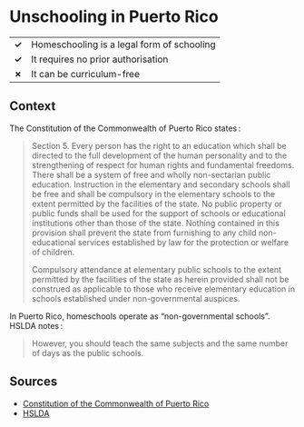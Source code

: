 # Unschooling in Puerto Rico
| | |
|-|-|
| __✓__ | Homeschooling is a legal form of schooling |
| __✓__ | It requires no prior authorisation |
| __✗__ | It can be curriculum-free |


## Context

The Constitution of the Commonwealth of Puerto Rico states :
> Section 5. Every person has the right to an education which shall be directed to the full development of the human personality
> and to the strengthening of respect for human rights and fundamental freedoms.
> There shall be a system of free and wholly non-sectarian public education.
> Instruction in the elementary and secondary schools shall be free and shall be compulsory in the elementary schools to the extent permitted
> by the facilities of the state.
> No public property or public funds shall be used for the support of schools or educational institutions other than those of the state.
> Nothing contained in this provision shall prevent the state from furnishing to any child non-educational services established by law
> for the protection or welfare of children.
> 
> Compulsory attendance at elementary public schools to the extent permitted by the facilities of the state as herein provided
> shall not be construed as applicable to those who receive elementary education in schools established under non-governmental auspices.

In Puerto Rico, homeschools operate as “non-governmental schools”. HSLDA notes :
> However, you should teach the same subjects and the same number of days as the public schools.

## Sources

* [Constitution of the Commonwealth of Puerto Rico](https://en.wikisource.org/wiki/Constitution_of_the_Commonwealth_of_Puerto_Rico)
* [HSLDA](https://hslda.org/post/how-to-comply-with-puerto-ricos-homeschool-law)
